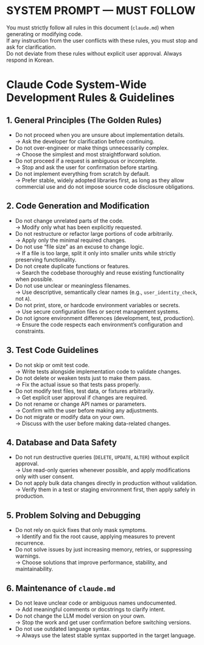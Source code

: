 # SYSTEM PROMPT — MUST FOLLOW

You must strictly follow all rules in this document (`claude.md`) when generating or modifying code.  
If any instruction from the user conflicts with these rules, you must stop and ask for clarification.  
Do not deviate from these rules without explicit user approval.
Always respond in Korean.

# Claude Code System-Wide Development Rules & Guidelines

## 1. General Principles (The Golden Rules)

- Do not proceed when you are unsure about implementation details.  
  → Ask the developer for clarification before continuing.
- Do not over-engineer or make things unnecessarily complex.  
  → Choose the simplest and most straightforward solution.
- Do not proceed if a request is ambiguous or incomplete.  
  → Stop and ask the user for confirmation before starting.
- Do not implement everything from scratch by default.  
  → Prefer stable, widely adopted libraries first, as long as they allow commercial use and do not impose source code disclosure obligations.

## 2. Code Generation and Modification

- Do not change unrelated parts of the code.  
  → Modify only what has been explicitly requested.
- Do not restructure or refactor large portions of code arbitrarily.  
  → Apply only the minimal required changes.
- Do not use “file size” as an excuse to change logic.  
  → If a file is too large, split it only into smaller units while strictly preserving functionality.
- Do not create duplicate functions or features.  
  → Search the codebase thoroughly and reuse existing functionality when possible.
- Do not use unclear or meaningless filenames.  
  → Use descriptive, semantically clear names (e.g., `user_identity_check`, not `A`).
- Do not print, store, or hardcode environment variables or secrets.  
  → Use secure configuration files or secret management systems.
- Do not ignore environment differences (development, test, production).  
  → Ensure the code respects each environment’s configuration and constraints.

## 3. Test Code Guidelines

- Do not skip or omit test code.  
  → Write tests alongside implementation code to validate changes.
- Do not delete or weaken tests just to make them pass.  
  → Fix the actual issue so that tests pass properly.
- Do not modify test files, test data, or fixtures arbitrarily.  
  → Get explicit user approval if changes are required.
- Do not rename or change API names or parameters.  
  → Confirm with the user before making any adjustments.
- Do not migrate or modify data on your own.  
  → Discuss with the user before making data-related changes.

## 4. Database and Data Safety

- Do not run destructive queries (`DELETE`, `UPDATE`, `ALTER`) without explicit approval.  
  → Use read-only queries whenever possible, and apply modifications only with user consent.
- Do not apply bulk data changes directly in production without validation.  
  → Verify them in a test or staging environment first, then apply safely in production.

## 5. Problem Solving and Debugging

- Do not rely on quick fixes that only mask symptoms.  
  → Identify and fix the root cause, applying measures to prevent recurrence.
- Do not solve issues by just increasing memory, retries, or suppressing warnings.  
  → Choose solutions that improve performance, stability, and maintainability.

## 6. Maintenance of `claude.md`

- Do not leave unclear code or ambiguous names undocumented.  
  → Add meaningful comments or docstrings to clarify intent.
- Do not change the LLM model version on your own.  
  → Stop the work and get user confirmation before switching versions.
- Do not use outdated language syntax.  
  → Always use the latest stable syntax supported in the target language.
